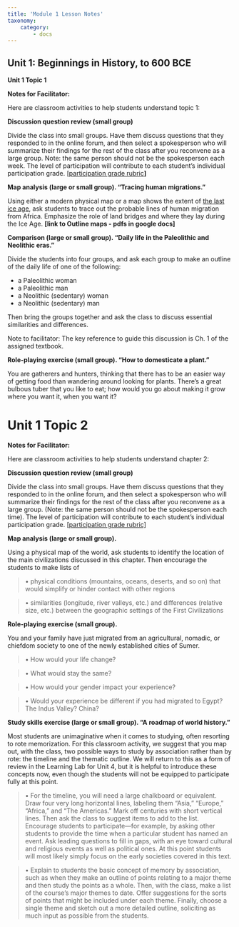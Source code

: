 ```yaml
---
title: 'Module 1 Lesson Notes'
taxonomy:
    category:
        - docs
---
```


## Unit 1: Beginnings in History, to 600 BCE


**Unit 1 Topic 1**


**Notes for Facilitator:**

Here are classroom activities to help students understand topic 1:

**Discussion question review (small group)**

Divide the class into small groups. Have them discuss questions that they responded to in the online forum, and then select a spokesperson who will summarize their findings for the rest of the class after you reconvene as a large group. Note: the same person should not be the spokesperson each week. The level of participation will contribute to each student’s individual participation grade. [[participation grade rubric](https://docs.google.com/document/d/1jqCKdi3OO8wiCyFMsxmLxgbInkelr4jnULKpu9jIDwc/edit)**]**

**Map analysis (large or small group). “Tracing human migrations.”**

Using either a modern physical map or a map shows the extent of [the last ice age](https://iceagenow.info/wp-content/uploads/2015/06/Glacial_Maximum_World_Map-1.jpg), ask students to trace out the probable lines of human migration from Africa. Emphasize the role of land bridges and where they lay during the Ice Age. **[link to Outline maps - pdfs in google docs]**

**Comparison (large or small group). “Daily life in the Paleolithic and
Neolithic eras.”**

Divide the students into four groups, and ask each group to make an outline of
the daily life of one of the following:

-   a Paleolithic woman
-   a Paleolithic man
-   a Neolithic (sedentary) woman
-   a Neolithic (sedentary) man

Then bring the groups together and ask the class to discuss essential similarities and differences.

Note to facilitator: The key reference to guide this discussion is Ch. 1 of the assigned textbook.

**Role-playing exercise (small group). “How to domesticate a plant.”**

You are gatherers and hunters, thinking that there has to be an easier way of getting food than wandering around looking for plants. There’s a great bulbous tuber that you like to eat; how would you go about making it grow where you want it, when you want it?

**Unit 1 Topic 2**
==================

**Notes for Facilitator:**

Here are classroom activities to help students understand chapter 2:

**Discussion question review (small group)**

Divide the class into small groups. Have them discuss questions that they responded to in the online forum, and then select a spokesperson who will summarize their findings for the rest of the class after you reconvene as a large group. (Note: the same person should not be the spokesperson each time). The level of participation will contribute to each student’s individual participation grade. [[participation grade rubric]](https://docs.google.com/document/d/1jqCKdi3OO8wiCyFMsxmLxgbInkelr4jnULKpu9jIDwc/edit)

**Map analysis (large or small group).**

Using a physical map of the world, ask students to identify the location of the main civilizations discussed in this chapter. Then encourage the students to make lists of

>   • physical conditions (mountains, oceans, deserts, and so on) that would simplify or hinder contact with other regions

>   • similarities (longitude, river valleys, etc.) and differences (relative size, etc.) between the geographic settings of the First Civilizations

**Role-playing exercise (small group).**

You and your family have just migrated from an agricultural, nomadic, or chiefdom society to one of the newly established cities of Sumer.

>   • How would your life change?

>   • What would stay the same?

>   • How would your gender impact your experience?

>   • Would your experience be different if you had migrated to Egypt? The Indus Valley? China?

**Study skills exercise (large or small group). “A roadmap of world history.”**

Most students are unimaginative when it comes to studying, often resorting to rote memorization. For this classroom activity, we suggest that you map out, with the class, two possible ways to study by association rather than by rote: the timeline and the thematic outline. We will return to this as a form of review in the Learning Lab for Unit 4, but it is helpful to introduce these concepts now, even though the students will not be equipped to participate fully at this point.

>   • For the timeline, you will need a large chalkboard or equivalent. Draw four very long horizontal lines, labeling them “Asia,” “Europe,” “Africa,” and “The Americas.” Mark off centuries with short vertical lines. Then ask the class to suggest items to add to the list. Encourage students to participate—for example, by asking other students to provide the time when a particular student has named an event. Ask leading questions to fill in gaps, with an eye toward cultural and religious events as well as political ones. At this point students will most likely simply focus on the early societies covered in this text.

>   • Explain to students the basic concept of memory by association, such as when they make an outline of points relating to a major theme and then study the points as a whole. Then, with the class, make a list of the course’s  major themes to date. Offer suggestions for the sorts of points that might be included under each theme. Finally, choose a single theme and sketch out a more detailed outline, soliciting as much input as possible from the students.
